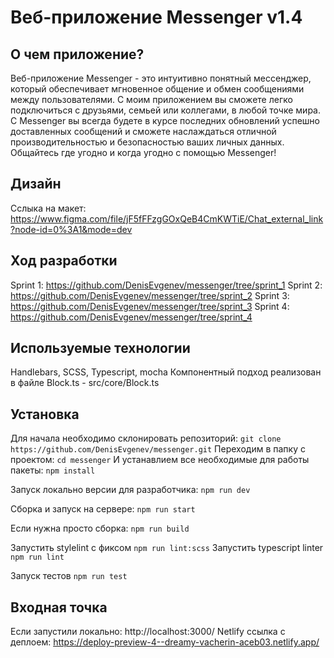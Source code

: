 # Веб-приложение Messenger v1.4

## О чем приложение?
Веб-приложение Messenger - это интуитивно понятный мессенджер, который обеспечивает мгновенное общение и обмен сообщениями между пользователями. С моим приложением вы сможете легко подключиться с друзьями, семьей или коллегами, в любой точке мира. С Messenger вы всегда будете в курсе последних обновлений успешно доставленных сообщений и сможете наслаждаться отличной производительностью и безопасностью ваших личных данных. Общайтесь где угодно и когда угодно с помощью Messenger!

## Дизайн
Сслыка на макет: https://www.figma.com/file/jF5fFFzgGOxQeB4CmKWTiE/Chat_external_link?node-id=0%3A1&mode=dev

## Ход разработки
Sprint 1: https://github.com/DenisEvgenev/messenger/tree/sprint_1
Sprint 2: https://github.com/DenisEvgenev/messenger/tree/sprint_2
Sprint 3: https://github.com/DenisEvgenev/messenger/tree/sprint_3
Sprint 4: https://github.com/DenisEvgenev/messenger/tree/sprint_4

## Используемые технологии
Handlebars, SCSS, Typescript, mocha
Компонентный подход реализован в файле Block.ts - src/core/Block.ts

## Установка
Для начала необходимо склонировать репозиторий: `git clone https://github.com/DenisEvgenev/messenger.git`
Переходим в папку с проектом: `cd messenger`
И устанавлием все необходимые для работы пакеты: `npm install`

Запуск локально версии для разработчика: `npm run dev`

Сборка и запуск на сервере: `npm run start`

Если нужна просто сборка: `npm run build`

Запустить stylelint с фиксом `npm run lint:scss` 
Запустить typescript linter `npm run lint` 

Запуск тестов `npm run test`

## Входная точка
Если запустили локально: http://localhost:3000/
Netlify ссылка с деплоем: https://deploy-preview-4--dreamy-vacherin-aceb03.netlify.app/
